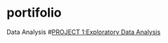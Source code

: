 # portifolio
Data Analysis 
#[PROJECT 1:Exploratory Data Analysis](https://github.com/Mwasangunda/portifolio.git)
